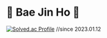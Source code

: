 # 🌱 Bae Jin Ho 🌱

[![Solved.ac Profile](http://mazassumnida.wtf/api/v2/generate_badge?boj=car584)](https://solved.ac/car584/)                 //since 2023.01.12

